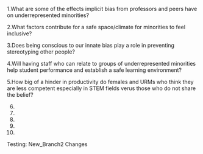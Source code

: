 1.What are some of the effects implicit bias from professors and peers have on underrepresented minorities?

2.What factors contribute for a safe space/climate for minorities to feel inclusive?

3.Does being conscious to our innate bias play a role in preventing stereotyping other people? 

4.Will having staff who can relate to groups of underrepresented minorities help student performance and 
establish a safe learning environment?

5.How big of a hinder in productivity do females and URMs who think they are less competent especially in STEM 
fields verus those who do not share the belief? 

6.

7.

8.

9.

10.

Testing:
New_Branch2 Changes
